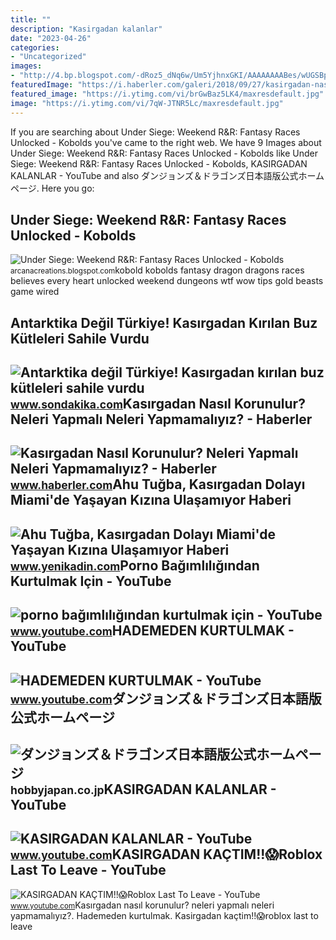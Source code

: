 ```yaml
---
title: ""
description: "Kasirgadan kalanlar"
date: "2023-04-26"
categories:
- "Uncategorized"
images:
- "http://4.bp.blogspot.com/-dRoz5_dNq6w/Um5YjhnxGKI/AAAAAAAABes/wUGSBpGdODc/s1600/kobold.jpg"
featuredImage: "https://i.haberler.com/galeri/2018/09/27/kasirgadan-nasil-korunulur-neleri-yapmali-neleri-712545_9656_16_b.jpg"
featured_image: "https://i.ytimg.com/vi/brGwBaz5LK4/maxresdefault.jpg"
image: "https://i.ytimg.com/vi/7qW-JTNR5Lc/maxresdefault.jpg"
---
```


If you are searching about Under Siege: Weekend R&amp;R: Fantasy Races Unlocked - Kobolds you've came to the right web. We have 9 Images about Under Siege: Weekend R&amp;R: Fantasy Races Unlocked - Kobolds like Under Siege: Weekend R&amp;R: Fantasy Races Unlocked - Kobolds, KASIRGADAN KALANLAR - YouTube and also ダンジョンズ＆ドラゴンズ日本語版公式ホームページ. Here you go:

Under Siege: Weekend R&amp;R: Fantasy Races Unlocked - Kobolds
--------------------------------------------------------------

 ![Under Siege: Weekend R&R: Fantasy Races Unlocked - Kobolds](http://4.bp.blogspot.com/-dRoz5_dNq6w/Um5YjhnxGKI/AAAAAAAABes/wUGSBpGdODc/s1600/kobold.jpg) <small>arcanacreations.blogspot.com</small>kobold kobolds fantasy dragon dragons races believes every heart unlocked weekend dungeons wtf wow tips gold beasts game wired

Antarktika Değil Türkiye! Kasırgadan Kırılan Buz Kütleleri Sahile Vurdu
-----------------------------------------------------------------------

 ![Antarktika değil Türkiye! Kasırgadan kırılan buz kütleleri sahile vurdu](https://i.sdacdn.com/galeri/2020/12/20/antarktika-degil-turkiye-kasirgadan-kirilan-buz-718882_8019_2_b.jpg) <small>www.sondakika.com</small>Kasırgadan Nasıl Korunulur? Neleri Yapmalı Neleri Yapmamalıyız? - Haberler
--------------------------------------------------------------------------

 ![Kasırgadan Nasıl Korunulur? Neleri Yapmalı Neleri Yapmamalıyız? - Haberler](https://i.haberler.com/galeri/2018/09/27/kasirgadan-nasil-korunulur-neleri-yapmali-neleri-712545_9656_16_b.jpg) <small>www.haberler.com</small>Ahu Tuğba, Kasırgadan Dolayı Miami'de Yaşayan Kızına Ulaşamıyor Haberi
----------------------------------------------------------------------

 ![Ahu Tuğba, Kasırgadan Dolayı Miami'de Yaşayan Kızına Ulaşamıyor Haberi](https://foto.yenikadin.com/haber/2017/09/11/ahu-tugba-kasirgadan-dolayi-miami-de-yasayan-10015529_9843_o.jpg) <small>www.yenikadin.com</small>Porno Bağımlılığından Kurtulmak Için - YouTube
----------------------------------------------

 ![porno bağımlılığından kurtulmak için - YouTube](https://i.ytimg.com/vi/vm3UveeugXQ/maxresdefault.jpg) <small>www.youtube.com</small>HADEMEDEN KURTULMAK - YouTube
-----------------------------

 ![HADEMEDEN KURTULMAK - YouTube](https://i.ytimg.com/vi/brGwBaz5LK4/maxresdefault.jpg) <small>www.youtube.com</small>ダンジョンズ＆ドラゴンズ日本語版公式ホームページ
------------------------

 ![ダンジョンズ＆ドラゴンズ日本語版公式ホームページ](https://hobbyjapan.co.jp/dd_old/news/img/cd/0310_02_2.jpg) <small>hobbyjapan.co.jp</small>KASIRGADAN KALANLAR - YouTube
-----------------------------

 ![KASIRGADAN KALANLAR - YouTube](https://i.ytimg.com/vi/dXajPiv5Jv0/maxresdefault.jpg?sqp=-oaymwEmCIAKENAF8quKqQMa8AEB-AH-CYAC0AWKAgwIABABGGUgYChQMA8=&rs=AOn4CLBA-QDZ4OV_nSCn8XdPHB61f1Jalg) <small>www.youtube.com</small>KASIRGADAN KAÇTIM!!😱Roblox Last To Leave - YouTube
--------------------------------------------------

 ![KASIRGADAN KAÇTIM!!😱Roblox Last To Leave - YouTube](https://i.ytimg.com/vi/7qW-JTNR5Lc/maxresdefault.jpg) <small>www.youtube.com</small>Kasırgadan nasıl korunulur? neleri yapmalı neleri yapmamalıyız?. Hademeden kurtulmak. Kasirgadan kaçtim!!😱roblox last to leave
